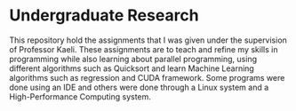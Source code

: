 # Undergraduate Research
This repository hold the assignments that I was given under the supervision of Professor Kaeli. These assignments are to teach and refine my skills in programming while also learning about parallel programming, using different algorithms such as Quicksort and learn Machine Learning algorithms such as regression and CUDA framework. Some programs were done using an IDE and others were done through a Linux system and a High-Performance Computing system.
